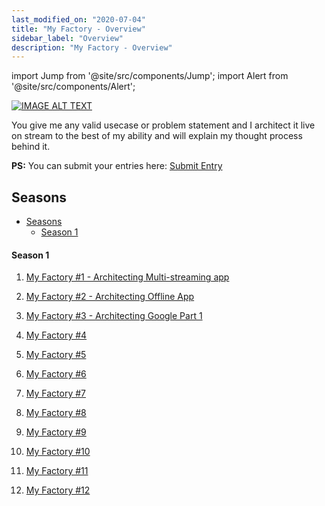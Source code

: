 ```yaml
---
last_modified_on: "2020-07-04"
title: "My Factory - Overview"
sidebar_label: "Overview"
description: "My Factory - Overview"
---
```


import Jump from '@site/src/components/Jump';
import Alert from '@site/src/components/Alert';

[![IMAGE ALT TEXT](/img/MyFactory.png)](https://www.youtube.com/playlist?list=PLk3IxQI7FqsU3YZBdbegn_-u5xxOEO0hP "The Product Architecture Series from Timecampus")

You give me any valid usecase or problem statement and I architect it live on stream to the best of my ability and will explain my thought process behind it.

**PS:** You can submit your entries here: [Submit Entry](https://docs.google.com/forms/d/e/1FAIpQLSfRWRG5eoxwliUvwSWtRPwcG2_YpQB0zFnlXRsZxZe0mlO48g/viewform?usp=sf_link)

## Seasons

- [Seasons](#seasons)
    - [Season 1](#season-1)

#### Season 1

1. [My Factory #1 - Architecting Multi-streaming app](Season-1/MF-S01E01/README.md)

2. [My Factory #2 - Architecting Offline App](Season-1/MF-S01E02/README.md)

3. [My Factory #3 - Architecting Google Part 1](Season-1/MF-S01E03/README.md)

4. [My Factory #4](Season-1/MF-S01E04/README.md)

5. [My Factory #5](Season-1/MF-S01E05/README.md)

6. [My Factory #6](Season-1/MF-S01E06/README.md)

7. [My Factory #7](Season-1/MF-S01E07/README.md)

8. [My Factory #8](Season-1/MF-S01E08/README.md)

9. [My Factory #9](Season-1/MF-S01E09/README.md)

10. [My Factory #10](Season-1/MF-S01E10/README.md)

11. [My Factory #11](Season-1/MF-S01E11/README.md)

12. [My Factory #12](Season-1/MF-S01E12/README.md)